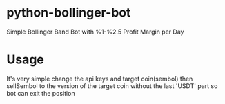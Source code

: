 # python-bollinger-bot
Simple Bollinger Band Bot with %1-%2.5 Profit Margin per Day

# Usage
It's very simple change the api keys and target coin(sembol) then sellSembol to the version of the target coin without the last 'USDT' part so bot can exit the position
